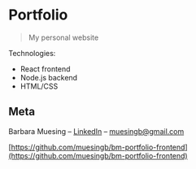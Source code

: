 # Portfolio
> My personal website

Technologies:
<ul>
  <li />React frontend
  <li />Node.js backend
  <li />HTML/CSS
</ul>

## Meta

Barbara Muesing – [LinkedIn](https://www.linkedin.com/in/barbara-muesing) – muesingb@gmail.com

[https://github.com/muesingb/bm-portfolio-frontend](https://github.com/muesingb/bm-portfolio-frontend)
